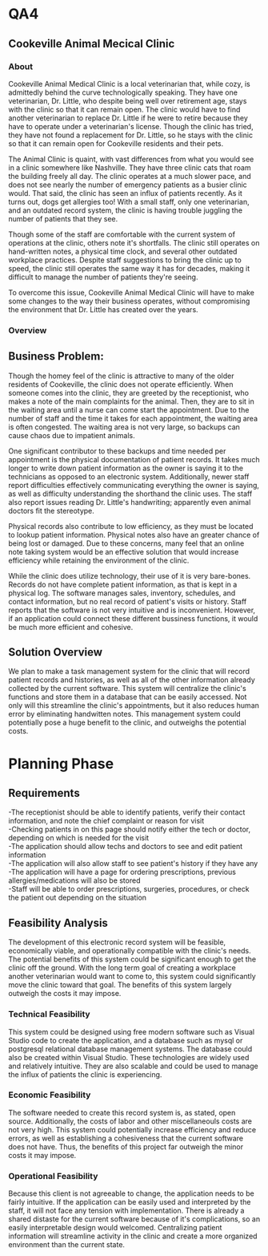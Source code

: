 # QA4  
## Cookeville Animal Mecical Clinic  
### About
Cookeville Animal Medical Clinic is a local veterinarian that, while cozy, is admittedly behind the curve technologically speaking. They have one veterinarian, Dr. Little, who despite being well over retirement age, stays with the clinic so that it can remain open. The clinic would have to find another veterinarian to replace Dr. Little if he were to retire because they have to operate under a veterinarian's license. Though the clinic has tried, they have not found a replacement for Dr. Little, so he stays with the clinic so that it can remain open for Cookeville residents and their pets. 

The Animal Clinic is quaint, with vast differences from what you would see in a clinic somewhere like Nashville. They have three clinic cats that roam the building freely all day. The clinic operates at a much slower pace, and does not see nearly the number of emergency patients as a busier clinic would. That said, the clinic has seen an influx of patients recently. As it turns out, dogs get allergies too! With a small staff, only one veterinarian, and an outdated record system, the clinic is having trouble juggling the number of patients that they see. 

Though some of the staff are comfortable with the current system of operations at the clinic, others note it's shortfalls. The clinic still operates on hand-written notes, a physical time clock, and several other outdated workplace practices. Despite staff suggestions to bring the clinic up to speed, the clinic still operates the same way it has for decades, making it difficult to manage the number of patients they're seeing. 

To overcome this issue, Cookeville Animal Medical Clinic will have to make some changes to the way their business operates, without compromising the environment that Dr. Little has created over the years. 

### Overview
## Business Problem:

Though the homey feel of the clinic is attractive to many of the older residents of Cookeville, the clinic does not operate efficiently. When someone comes into the clinic, they are greeted by the receptionist, who makes a note of the main complaints for the animal. Then, they are to sit in the waiting area until a nurse can come start the appointment. Due to the number of staff and the time it takes for each appointment, the waiting area is often congested. The waiting area is not very large, so backups can cause chaos due to impatient animals.

One significant contributor to these backups and time   needed per appointment is the physical documentation of patient records. It takes much longer to write down patient information as the owner is saying it to the technicians as opposed to an electronic system. Additionally, newer staff report difficulties effectively communicating everything the owner is saying, as well as difficulty understanding the shorthand the clinic uses. The staff also report issues reading Dr. Little's handwriting; apparently even animal doctors fit the stereotype. 

Physical records also contribute to low efficiency, as they must be located to lookup patient information. Physical notes also have an greater chance of being lost or damaged. Due to these concerns, many feel that an online note taking system would be an effective solution that would increase efficiency while retaining the environment of the clinic. 

While the clinic does utilize technology, their use of it is very bare-bones. Records do not have complete patient information, as that is kept in a physical log. The software manages sales, inventory, schedules, and contact information, but no real record of patient's visits or history. Staff reports that the software is not very intuitive and is inconvenient. However, if an application could connect these different bussiness functions, it would be much more efficient and cohesive. 

## Solution Overview
We plan to make a task management system for the clinic that will record patient records and histories, as well as all of the other information already collected by the current software. This system will centralize the clinic's functions and store them in a database that can be easily accessed. Not only will this streamline the clinic's appointments, but it also reduces human error by eliminating handwitten notes. This management system could potentially pose a huge benefit to the clinic, and outweighs the potential costs.

# Planning Phase
## Requirements
-The receptionist should be able to identify patients, verify their contact information, and note the chief complaint or reason for visit <br />
-Checking patients in on this page should notify either the tech or doctor, depending on which is needed for the visit <br />
-The application should allow techs and doctors to see and edit patient information <br />
-The application will also allow staff to see patient's history if they have any <br />
-The application will have a page for ordering prescriptions, previous allergies/medications will also be stored <br />
-Staff will be able to order prescriptions, surgeries, procedures, or check the patient out depending on the situation <br />

## Feasibility Analysis
The development of this electronic record system will be feasible, economically viable, and operationally compatible with the clinic's needs. The potential benefits of this system could be significant enough to get the clinic off the ground. With the long term goal of creating a workplace another veterinarian would want to come to, this system could significantly move the clinic toward that goal. The benefits of this system largely outweigh the costs it may impose. 
### Technical Feasibility
This system could be designed using free modern software such as Visual Studio code to create the application, and a database such as mysql or postgresql relational database management systems. The database could also be created within Visual Studio. These technologies are widely used and relatively intuitive. They are also scalable and could be used to manage the influx of patients the clinic is experiencing.
### Economic Feasibility
The software needed to create this record system is, as stated, open source. Additionally, the costs of labor and other miscellaneouls costs are not very high. This system could potentially increase efficiency and reduce errors, as well as establishing a cohesiveness that the current software does not have. Thus, the benefits of this project far outweigh the minor costs it may impose. 
### Operational Feasibility
Because this client is not agreeable to change, the application needs to be fairly intuitive. If the application can be easily used and interpreted by the staff, it will not face any tension with implementation. There is already a shared distaste for the current software because of it's complications, so an easily interpretable design would welcomed. Centralizing patient information will streamline activity in the clinic and create a more organized environment than the current state. 
